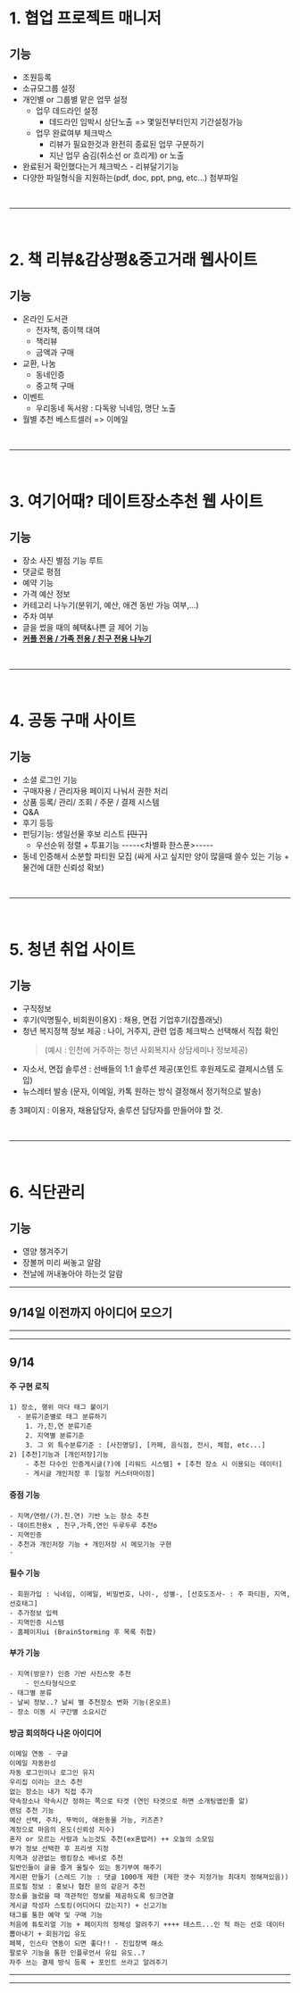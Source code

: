 # 1. 협업 프로젝트 매니저
## 기능
- 조원등록
- 소규모그룹 설정
- 개인별 or 그룹별 맡은 업무 설정
    - 업무 데드라인 설정
        - 데드라인 임박시 상단노출 => 몇일전부터인지 기간설정가능
    - 업무 완료여부 체크박스
        - 리뷰가 필요한것과 완전히 종료된 업무 구분하기
        - 지난 업무 숨김(취소선 or 흐리게) or 노출
- 완료된거 확인했다는거 체크박스 - 리뷰달기기능
- 다양한 파일형식을 지원하는(pdf, doc, ppt, png, etc...) 첨부파일

<br>

---

<br>

# 2. 책 리뷰&감상평&중고거래 웹사이트
## 기능
- 온라인 도서관
    - 전자책, 종이책 대여
    - 책리뷰
    - 금액과 구매
- 교환, 나눔
    - 동네인증
    - 중고책 구매
- 이벤트
    - 우리동네 독서왕 : 다독왕 닉네임, 명단 노출
- 월별 추천 베스트셀러 => 이메일

<br>

---

<br>

# 3. 여기어때? 데이트장소추천 웹 사이트
## 기능
- 장소 사진 별점 기능 루트
- 댓글로 평점
- 예약 기능
- 가격 예산 정보
- 카테고리 나누기(분위기, 예산, 애견 동반 가능 여부,…)
- 주차 여부
- 글을 썼을 때의 혜택&나쁜 글 제어 기능
- <u>**커플 전용 / 가족 전용 / 친구 전용 나누기**</u>

<br>

---

<br>

# 4. 공동 구매 사이트
## 기능
- 소셜 로그인 기능
- 구매자용 / 관리자용 페이지 나눠서 권한 처리
- 상품 등록/ 관리/ 조회 / 주문 / 결제 시스템
- Q&A
- 후기 등등
- 펀딩기능: 생일선물 후보 리스트 ~~[민구]~~
    - 우선순위 정렬 + 투표기능
-----<차별화 한스푼>-----
- 동네 인증해서 소분할 파티원 모집
(싸게 사고 싶지만 양이 많을때 쓸수 있는 기능 + 물건에 대한 신뢰성 확보)

<br>

---

<br>

# 5. 청년 취업 사이트
## 기능
- 구직정보
- 후기(익명필수, 비회원이용X) : 채용, 면접 기업후기(잡플래닛) 
- 청년 복지정책 정보 제공 : 나이, 거주지, 관련 업종 체크박스 선택해서 직접 확인
    > (예시 : 인천에 거주하는 청년 사회복지사 상담세미나 정보제공)
- 자소서, 면접 솔루션 : 선배들의 1:1 솔루션 제공(포인트 후원제도로 결제시스템 도입)
- 뉴스레터 발송 (문자, 이메일, 카톡 원하는 방식 결정해서 정기적으로 발송)

총 3페이지 : 이용자, 채용담당자, 솔루션 담당자를 만들어야 할 것.

<br>

---

<br>

# 6. 식단관리
## 기능
- 영양 챙겨주기
- 장볼꺼 미리 써놓고 알람
- 전날에 꺼내놓아야 하는것 알람


---
## 9/14일 이전까지 아이디어 모으기

---
---
## 9/14
#### 주 구현 로직
```
1) 장소, 행위 마다 태그 붙이기
  - 분류기준별로 태그 분류하기
    1. 가,친,연 분류기준
    2. 지역별 분류기준
    3. 그 외 특수분류기준 : [사진명당], [카페, 음식점, 전시, 체험, etc...]
2) [추천]기능과 [개인저장]기능
    - 추천 다수인 인증게시글(?)에 [리워드 시스템] + [추천 장소 시 이용되는 데이터]
    - 게시글 개인저장 후 [일정 커스터마이징]

```     

#### 중점 기능
    - 지역/연령/(가.친.연) 기반 노는 장소 추천
    - 데이트전용x , 친구,가족,연인 두루두루 추천o
    - 지역인증
    - 추천과 개인저장 기능 + 개인저장 시 메모기능 구현
    - 

#### 필수 기능
    - 회원가입 : 닉네임, 이메일, 비밀번호, 나이-, 성별-, [선호도조사- : 주 파티원, 지역, 선호태그]
    - 추가정보 입력
    - 지역인증 시스템
    - 홈페이지ui (BrainStorming 후 목록 취합)

#### 부가 기능
    - 지역(방문?) 인증 기반 사진스팟 추천
        - 인스타형식으로
    - 태그별 분류
    - 날씨 정보..? 날씨 별 추천장소 변화 기능(온오프)
    - 장소 이동 시 구간별 소요시간


#### 방금 회의하다 나온 아이디어
```
이메일 연동 - 구글
이메일 자동완성
자동 로그인이나 로그인 유지
우리집 이라는 코스 추천
없는 장소는 내가 직접 추가
약속장소나 약속시간 정하는 쪽으로 타겟 (연인 타겟으로 하면 소개팅앱인줄 앎)
랜덤 추천 기능
예산 선택, 주차, 뚜벅이, 애완동물 가능, 키즈존?
계정으로 마음의 온도(신뢰성 지수)
혼자 or 모르는 사람과 노는것도 추천(ex혼밥러) ++ 오늘의 소모임
부가 정보 선택한 후 프리셋 지정
지역과 상관없는 랭킹장소 배너로 추천
일반인들이 글을 즐겨 올릴수 있는 동기부여 해주기
게시판 만들기 (스레드 기능 : 댓글 1000개 제한 (제한 갯수 지정가능 최대치 정해져있음))
프로필 정보 : 홍보나 협찬 문의 같은거 추천
장소를 눌렀을 때 객관적인 정보를 제공하도록 링크연결
게시글 작성자 스토킹(어디어디 갔는지?) + 신고기능
태그를 통한 예약 및 구매 기능
처음에 튜토리얼 기능 + 페이지의 정체성 알려주기 ++++ 테스트...인 척 하는 선호 데이터 뽑아내기 + 회원가입 유도
페북, 인스타 연동이 되면 좋다!! - 진입장벽 해소
팔로우 기능을 통한 인플루언서 유입 유도..?
자주 쓰는 결제 방식 등록 + 포인트 쓰라고 알려주기

```

---
---
